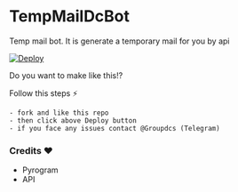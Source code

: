 # TempMailDcBot

Temp mail bot. It is generate a temporary mail for you by api

[![Deploy](https://www.herokucdn.com/deploy/button.svg)](https://heroku.com/deploy/https://github.com/redaiq90/TempMailDcBot)
 
Do you want to make like this!?

Follow this steps ⚡
```
- fork and like this repo
- then click above Deploy button
- if you face any issues contact @Groupdcs (Telegram)
```

 ###  Credits ❤
 - Pyrogram
 - API
